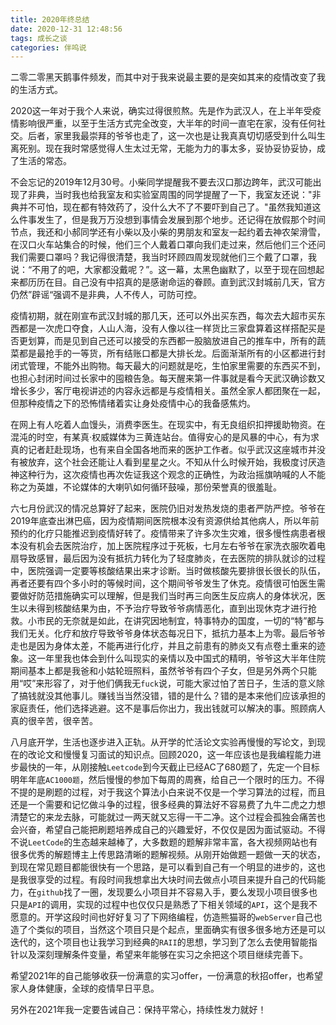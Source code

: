 ```yaml
---
title: 2020年终总结
date: 2020-12-31 12:48:56
tags: 成长之谈
categories: 伴呜说
---
```


二零二零黑天鹅事件频发，而其中对于我来说最主要的是突如其来的疫情改变了我的生活方式。

<!--more-->

 2020这一年对于我个人来说，确实过得很煎熬。先是作为武汉人，在上半年受疫情影响很严重，以至于生活方式完全改变，大半年的时间一直宅在家，没有任何社交。后者，家里我最崇拜的爷爷也走了，这一次也是让我真真切切感受到什么叫生离死别。现在我时常感觉得人生太过无常，无能为力的事太多，妥协妥协妥协，成了生活的常态。



不会忘记的2019年12月30号。小柴同学提醒我不要去汉口那边跨年，武汉可能出现了非典，当时我也给我室友和实验室周围的同学提醒了一下，我室友还说："非典并不可怕，现在都有特效药了，没什么大不了不要吓到自己了。"虽然我知道这么件事发生了，但是我万万没想到事情会发展到那个地步。还记得在放假那个时间节点，我还和小郝同学还有小柴以及小柴的男朋友和室友一起约着去神农架滑雪，在汉口火车站集合的时候，他们三个人戴着口罩向我们走过来，然后他们三个还问我们需要口罩吗？我记得很清楚，我当时环顾四周发现就他们三个戴了口罩，我说：“不用了的吧，大家都没戴呢？”。这一幕，太黑色幽默了，以至于现在回想起来都历历在目。自己没有中招真的是感谢命运的眷顾。直到武汉封城前几天，官方仍然”辟谣“强调不是非典，人不传人，可防可控。



疫情初期，就在刚宣布武汉封城的那几天，还可以外出买东西，每次去大超市买东西都是一次虎口夺食，人山人海，没有人像以往一样货比三家盘算着这样搭配买是否更划算，而是见到自己还可以接受的东西都一股脑放进自己的推车中，所有的蔬菜都是最抢手的一等货，所有结账口都是大排长龙。后面渐渐所有的小区都进行封闭式管理，不能外出购物。每天最大的问题就是吃，生怕家里需要的东西买不到，也担心封闭时间过长家中的囤粮告急。每天醒来第一件事就是看今天武汉确诊数又增长多少，客厅电视讲述的内容永远都是与疫情相关。虽然全家人都团聚在一起，但那种疫情之下的恐怖情绪着实让身处疫情中心的我备感焦灼。



在网上有人吃着人血馒头，消费李医生。在现实中，有无良组织扣押援助物资。在混沌的时空，有某真·权威媒体为三黄连站台。值得安心的是风暴的中心，有为求真的记者赶赴现场，也有来自全国各地而来的医护工作者。似乎武汉这座城市并没有被放弃，这个社会还能让人看到星星之火。不知从什么时候开始，我极度讨厌造神这种行为，这次疫情也再次佐证我这个观念的正确性，为政治摇旗呐喊的人不能称之为英雄，不论媒体的大喇叭如何循环鼓噪，那份荣誉真的很羞耻。



 六七月份武汉的情况总算好了起来，医院仍旧对发热发烧的患者严防严控。爷爷在2019年底查出淋巴癌，因为疫情期间医院根本没有资源供给其他病人，所以年前预约的化疗只能推迟到疫情好转了。疫情带来了许多次生灾难，很多慢性病患者根本没有机会去医院治疗，加上医院程序过于死板，七月左右爷爷在家洗衣服吹着电扇导致感冒，最后因为没有抵抗力转化为了轻度肺炎，在去医院的排队就诊的过程中，医院强调一定要等核酸结果出来才诊断。当时做核酸先要排很长很长的队伍，再者还要有四个多小时的等候时间，这个期间爷爷发生了休克。疫情很可怕医生需要做好防范措施确实可以理解，但是我们当时再三向医生反应病人的身体状况，医生以未得到核酸结果为由，不予治疗导致爷爷病情恶化，直到出现休克才进行抢救。小市民的无奈就是如此，在讲究因地制宜，特事特办的国度，一切的“特”都与我们无关。化疗和放疗导致爷爷身体状态每况日下，抵抗力基本上为零。最后爷爷走也是因为身体太差，不能再进行化疗，并且之前患有的肺炎又有点卷土重来的迹象。这一年里我也体会到什么叫现实的亲情以及中国式的精明，爷爷这大半年住院期间基本上都是我爸和小姑轮班照料，虽然爷爷有四个子女，但是另外两个只能用“哎”来形容了，对于他们俩我无`fuck`说，可能大家过怕了苦日子，生活的意义除了搞钱就没其他事儿。赚钱当当然没错，错的是什么？错的是本来他们应该承担的家庭责任，他们选择逃避。这不是事后你出力，我出钱就可以解决的事。照顾病人真的很辛苦，很辛苦。



八月底开学，生活也逐步进入正轨。从开学的忙活论文实验再慢慢的写论文，到现在的改论文和慢慢复习面试的知识点。回顾2020，这一年应该也是我编程能力进步最快的一年，从刚接触`Leetcode`到今天截止已经AC了680题了，先定一个目标明年年底`AC1000题`，然后慢慢的参加下每周的周赛，给自己一个限时的压力。不得不提的是刷题的过程，对于我这个算法小白来说不仅是一个学习算法的过程，而且还是一个需要和记忆做斗争的过程，很多经典的算法好不容易费了九牛二虎之力想清楚它的来龙去脉，可能就过一两天就又忘得一干二净。这个过程会孤独会痛苦也会兴奋，希望自己能把刷题培养成自己的兴趣爱好，不仅仅是因为面试驱动。不得不说`LeetCode`的生态越来越棒了，大多数题的题解非常丰富，各大视频网站也有很多优秀的解题博主上传思路清晰的题解视频。从刚开始做题一题做一天的状态，到现在常见题目都能很快有一个思路，是可以看到自己有一个明显的进步的，这也是我很享受的过程。有段时间我想拿出大块时间去做点小项目来提升自己的代码能力，在`github`找了一圈，发现要么小项目并不容易入手，要么发现小项目很多也只是`API`的调用，实现的过程中也仅仅只是熟悉了下相关领域的`API`，这个是我不愿意的。开学这段时间也好好复习了下网络编程，仿造熊猫哥的`webServer`自己也造了个类似的项目，当然这个项目只是个起点，里面确实有很多很多地方还是可以迭代的，这个项目也让我学习到经典的`RAII`的思想，学习到了怎么去使用智能指针以及深刻理解条件变量，希望来年能够在实习之余把这个项目继续完善下。



希望2021年的自己能够收获一份满意的实习offer，一份满意的秋招offer，也希望家人身体健康，全球的疫情早日平息。



另外在2021年我一定要告诫自己：保持平常心，持续性发力就好！ 


